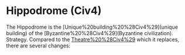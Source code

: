 # Hippodrome (Civ4)

The Hippodrome is the [Unique%20building%20%28Civ4%29](unique building) of the [Byzantine%20%28Civ4%29](Byzantine civilization).
Strategy.
Compared to the [Theatre%20%28Civ4%29](Theatre) which it replaces, there are several changes: